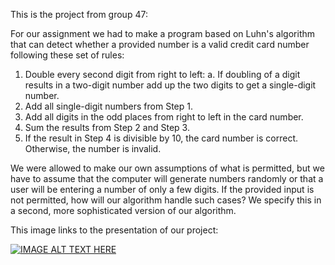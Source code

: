 This is the project from group 47:

For our assignment we had to make a program based on Luhn's algorithm that can detect
whether a provided number is a valid credit card number following these set of rules:

1. Double every second digit from right to left:
        a. If doubling of a digit results in a two-digit number add up the two digits to get a
        single-digit number.
2. Add all single-digit numbers from Step 1.
3. Add all digits in the odd places from right to left in the card number.
4. Sum the results from Step 2 and Step 3.
5. If the result in Step 4 is divisible by 10, the card number is correct. Otherwise, the
number is invalid.

We were allowed to make our own assumptions of what is permitted, but we have to assume that the
computer will generate numbers randomly or that a user will be entering a number of only a few
digits. If the provided input is not permitted, how will our algorithm handle such cases? We specify
this in a second, more sophisticated version of our algorithm.

This image links to the presentation of our project:

[![IMAGE ALT TEXT HERE](https://img.youtube.com/vi/ViTDjae7hmA/0.jpg)](https://youtu.be/ViTDjae7hmA)
